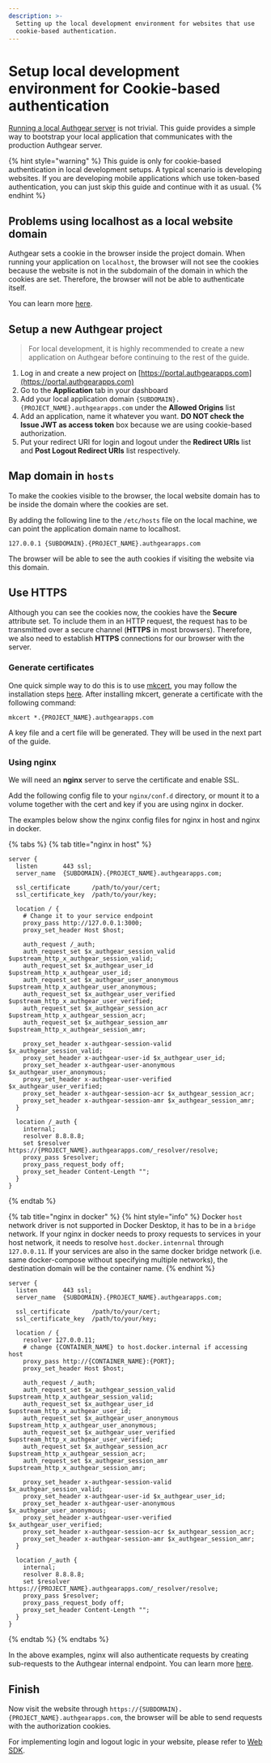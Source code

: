 ```yaml
---
description: >-
  Setting up the local development environment for websites that use
  cookie-based authentication.
---
```


# Setup local development environment for Cookie-based authentication

[Running a local Authgear server](../../deploy-on-your-cloud/local.md) is not trivial. This guide provides a simple way to bootstrap your local application that communicates with the production Authgear server.

{% hint style="warning" %}
This guide is only for cookie-based authentication in local development setups. A typical scenario is developing websites. If you are developing mobile applications which use token-based authentication, you can just skip this guide and continue with it as usual.
{% endhint %}

## Problems using localhost as a local website domain

Authgear sets a cookie in the browser inside the project domain. When running your application on `localhost`, the browser will not see the cookies because the website is not in the subdomain of the domain in which the cookies are set. Therefore, the browser will not be able to authenticate itself.

You can learn more [here](../../get-started/authentication-approach/cookie-based.md#how-it-works).

## Setup a new Authgear project

> For local development, it is highly recommended to create a new application on Authgear before continuing to the rest of the guide.

1. Log in and create a new project on [https://portal.authgearapps.com](https://portal.authgearapps.com)
2. Go to the **Application** tab in your dashboard
3. Add your local application domain `{SUBDOMAIN}.{PROJECT_NAME}.authgearapps.com` under the **Allowed Origins** list&#x20;
4. Add an application, name it whatever you want. **DO NOT check the Issue JWT as access token** box because we are using cookie-based authorization.&#x20;
5. Put your redirect URI for login and logout under the **Redirect URIs** list and **Post Logout Redirect URIs** list respectively.

## Map domain in `hosts`

To make the cookies visible to the browser, the local website domain has to be inside the domain where the cookies are set.

By adding the following line to the `/etc/hosts` file on the local machine, we can point the application domain name to localhost.

```
127.0.0.1 {SUBDOMAIN}.{PROJECT_NAME}.authgearapps.com
```

The browser will be able to see the auth cookies if visiting the website via this domain.

## Use HTTPS

Although you can see the cookies now, the cookies have the **Secure** attribute set. To include them in an HTTP request, the request has to be transmitted over a secure channel (**HTTPS** in most browsers). Therefore, we also need to establish **HTTPS** connections for our browser with the server.

### Generate certificates

One quick simple way to do this is to use [mkcert](https://github.com/FiloSottile/mkcert), you may follow the installation steps [here](https://github.com/FiloSottile/mkcert#installation). After installing mkcert, generate a certificate with the following command:

```
mkcert *.{PROJECT_NAME}.authgearapps.com
```

A key file and a cert file will be generated. They will be used in the next part of the guide.

### Using nginx

We will need an **nginx** server to serve the certificate and enable SSL.

Add the following config file to your `nginx/conf.d` directory, or mount it to a volume together with the cert and key if you are using nginx in docker.

The examples below show the nginx config files for nginx in host and nginx in docker.

{% tabs %}
{% tab title="nginx in host" %}
```
server {
  listen       443 ssl;
  server_name  {SUBDOMAIN}.{PROJECT_NAME}.authgearapps.com;

  ssl_certificate      /path/to/your/cert;
  ssl_certificate_key  /path/to/your/key;

  location / {
    # Change it to your service endpoint
    proxy_pass http://127.0.0.1:3000;
    proxy_set_header Host $host;

    auth_request /_auth;
    auth_request_set $x_authgear_session_valid $upstream_http_x_authgear_session_valid;
    auth_request_set $x_authgear_user_id $upstream_http_x_authgear_user_id;
    auth_request_set $x_authgear_user_anonymous $upstream_http_x_authgear_user_anonymous;
    auth_request_set $x_authgear_user_verified $upstream_http_x_authgear_user_verified;
    auth_request_set $x_authgear_session_acr $upstream_http_x_authgear_session_acr;
    auth_request_set $x_authgear_session_amr $upstream_http_x_authgear_session_amr;

    proxy_set_header x-authgear-session-valid $x_authgear_session_valid;
    proxy_set_header x-authgear-user-id $x_authgear_user_id;
    proxy_set_header x-authgear-user-anonymous $x_authgear_user_anonymous;
    proxy_set_header x-authgear-user-verified $x_authgear_user_verified;
    proxy_set_header x-authgear-session-acr $x_authgear_session_acr;
    proxy_set_header x-authgear-session-amr $x_authgear_session_amr;
  }

  location /_auth {
    internal;
    resolver 8.8.8.8;
    set $resolver https://{PROJECT_NAME}.authgearapps.com/_resolver/resolve;
    proxy_pass $resolver;
    proxy_pass_request_body off;
    proxy_set_header Content-Length "";
  }
}
```
{% endtab %}

{% tab title="nginx in docker" %}
{% hint style="info" %}
Docker `host` network driver is not supported in Docker Desktop, it has to be in a `bridge` network. If your nginx in docker needs to proxy requests to services in your host network, it needs to resolve `host.docker.intenrnal` through `127.0.0.11`. If your services are also in the same docker bridge network (i.e. same docker-compose without specifying multiple networks), the destination domain will be the container name.
{% endhint %}

```
server {
  listen       443 ssl;
  server_name  {SUBDOMAIN}.{PROJECT_NAME}.authgearapps.com;

  ssl_certificate      /path/to/your/cert;
  ssl_certificate_key  /path/to/your/key;

  location / {
    resolver 127.0.0.11;
    # change {CONTAINER_NAME} to host.docker.internal if accessing host
    proxy_pass http://{CONTAINER_NAME}:{PORT};
    proxy_set_header Host $host;

    auth_request /_auth;
    auth_request_set $x_authgear_session_valid $upstream_http_x_authgear_session_valid;
    auth_request_set $x_authgear_user_id $upstream_http_x_authgear_user_id;
    auth_request_set $x_authgear_user_anonymous $upstream_http_x_authgear_user_anonymous;
    auth_request_set $x_authgear_user_verified $upstream_http_x_authgear_user_verified;
    auth_request_set $x_authgear_session_acr $upstream_http_x_authgear_session_acr;
    auth_request_set $x_authgear_session_amr $upstream_http_x_authgear_session_amr;

    proxy_set_header x-authgear-session-valid $x_authgear_session_valid;
    proxy_set_header x-authgear-user-id $x_authgear_user_id;
    proxy_set_header x-authgear-user-anonymous $x_authgear_user_anonymous;
    proxy_set_header x-authgear-user-verified $x_authgear_user_verified;
    proxy_set_header x-authgear-session-acr $x_authgear_session_acr;
    proxy_set_header x-authgear-session-amr $x_authgear_session_amr;
  }

  location /_auth {
    internal;
    resolver 8.8.8.8;
    set $resolver https://{PROJECT_NAME}.authgearapps.com/_resolver/resolve;
    proxy_pass $resolver;
    proxy_pass_request_body off;
    proxy_set_header Content-Length "";
  }
}
```
{% endtab %}
{% endtabs %}

In the above examples, nginx will also authenticate requests by creating sub-requests to the Authgear internal endpoint. You can learn more [here](https://docs.authgear.com/deploy-on-your-cloud/auth-nginx#add-nginx).

## Finish

Now visit the website through `https://{SUBDOMAIN}.{PROJECT_NAME}.authgearapps.com`, the browser will be able to send requests with the authorization cookies.

For implementing login and logout logic in your website, please refer to [Web SDK](../../get-started/single-page-app/website.md).
